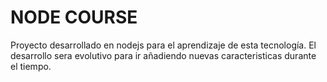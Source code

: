 # NODE COURSE
Proyecto desarrollado en nodejs para el aprendizaje de esta tecnología.
El desarrollo sera evolutivo para ir añadiendo nuevas caracteristicas durante el tiempo.